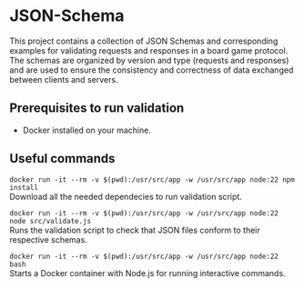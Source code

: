 # JSON-Schema

This project contains a collection of JSON Schemas and corresponding examples for validating requests and responses in a board game protocol. The schemas are organized by version and type (requests and responses) and are used to ensure the consistency and correctness of data exchanged between clients and servers.

## Prerequisites to run validation

- Docker installed on your machine.

## Useful commands

`docker run -it --rm -v $(pwd):/usr/src/app -w /usr/src/app node:22 npm install`  
Download all the needed dependecies to run validation script.

`docker run -it --rm -v $(pwd):/usr/src/app -w /usr/src/app node:22 node src/validate.js`  
Runs the validation script to check that JSON files conform to their respective schemas.

`docker run -it --rm -v $(pwd):/usr/src/app -w /usr/src/app node:22 bash`  
Starts a Docker container with Node.js for running interactive commands.
